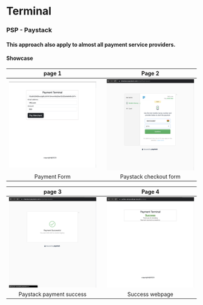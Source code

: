 # Terminal
### PSP - Paystack

#### This approach also apply to almost all payment service providers.

#### Showcase
|                page 1                  |                                        |               Page 2                   |
|:--------------------------------------:|----------------------------------------|:--------------------------------------:|
| <img src="images/s_1.png" width="300"> || <img src="images/s_2.png" width="300"> | 
|            Payment Form                ||     Paystack checkout form            ||                                       |



|                page 3                  |                                        |               Page 4                   |
|:--------------------------------------:|----------------------------------------|:--------------------------------------:|
| <img src="images/s_3.png" width="300"> || <img src="images/s_4.png" width="300"> | 
|Paystack payment success                ||     Success webpage                   ||                                       |
